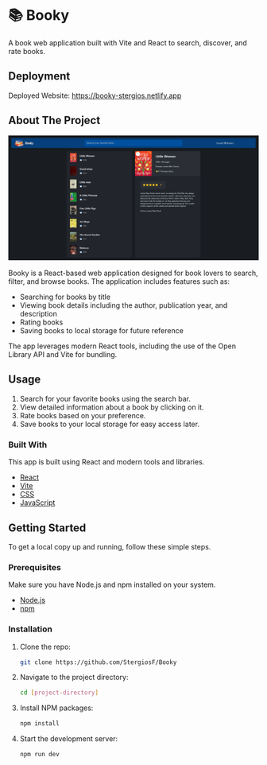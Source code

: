 # 📚 Booky

A book web application built with Vite and React to search, discover, and rate books.

## Deployment

Deployed Website: https://booky-stergios.netlify.app

## About The Project

[![Homepage Preview](/public/homepage_preview.png)](https://booky-stergios.netlify.app/)

Booky is a React-based web application designed for book lovers to search, filter, and browse books. The application includes features such as:
- Searching for books by title
- Viewing book details including the author, publication year, and description
- Rating books
- Saving books to local storage for future reference

The app leverages modern React tools, including the use of the Open Library API and Vite for bundling.

## Usage

1. Search for your favorite books using the search bar.
2. View detailed information about a book by clicking on it.
3. Rate books based on your preference.
4. Save books to your local storage for easy access later.

### Built With

This app is built using React and modern tools and libraries.

- [React](https://reactjs.org/)
- [Vite](https://vitejs.dev/)
- [CSS](https://developer.mozilla.org/en-US/docs/Web/CSS)
- [JavaScript](https://developer.mozilla.org/en-US/docs/Web/JavaScript)

## Getting Started

To get a local copy up and running, follow these simple steps.

### Prerequisites

Make sure you have Node.js and npm installed on your system.

- [Node.js](https://nodejs.org/)
- [npm](https://www.npmjs.com/)

### Installation

1. Clone the repo:

   ```bash
   git clone https://github.com/StergiosF/Booky
   ```

2. Navigate to the project directory:

   ```bash
   cd [project-directory]
   ```

3. Install NPM packages:

   ```bash
   npm install
   ```

4. Start the development server:

   ```bash
   npm run dev
   ```
